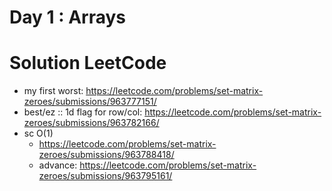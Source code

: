 # Day 1 : Arrays

# Solution LeetCode

- my first worst: https://leetcode.com/problems/set-matrix-zeroes/submissions/963777151/
- best/ez :: 1d flag for row/col: https://leetcode.com/problems/set-matrix-zeroes/submissions/963782166/
- sc O(1)
  - https://leetcode.com/problems/set-matrix-zeroes/submissions/963788418/
  - advance: https://leetcode.com/problems/set-matrix-zeroes/submissions/963795161/
